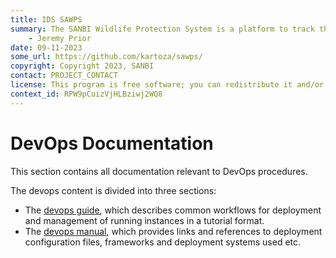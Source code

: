 ```yaml
---
title: IDS SAWPS
summary: The SANBI Wildlife Protection System is a platform to track the population levels of endangered wildlife.
    - Jeremy Prior
date: 09-11-2023
some_url: https://github.com/kartoza/sawps/
copyright: Copyright 2023, SANBI
contact: PROJECT_CONTACT
license: This program is free software; you can redistribute it and/or modify it under the terms of the GNU Affero General Public License as published by the Free Software Foundation; either version 3 of the License, or (at your option) any later version.
context_id: RPW9pCuizVjHLBziwj2WQ8
---
```


# DevOps Documentation
<!-- Replace all of the titles with relevant titles -->

This section contains all documentation relevant to DevOps procedures.

The devops content is divided into three sections:

- The [devops guide](guide/index.md), which describes common workflows for deployment and management of running instances in a tutorial format.
- The [devops manual](manual/index.md), which provides links and references to deployment configuration files, frameworks and deployment systems used etc.

<!--  Need to work on this

Resources, information, and processes related to DevOps and system administration.

> Note that all users, regardless of role, should understand and review the [security](./security.md) section.

Note that this is not limited to DevOps team members and may include conventions and configuration for the management of workstations, servers, and other systems, which is relevant to multiple roles.

- [Security](./security.md)
- [Procedures](./procedures.md)
- [Infrastructure](./infrastructure.md
- 
- -->
